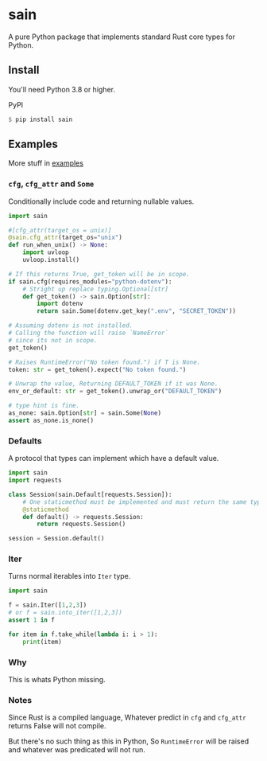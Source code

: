 # sain
A pure Python package that implements standard Rust core types for Python.


## Install
You'll need Python 3.8 or higher.

PyPI
```rs
$ pip install sain
```

## Examples
More stuff in [examples](https://github.com/nxtlo/sain/tree/master/examples)

### `cfg`, `cfg_attr` and `Some`
Conditionally include code and returning nullable values.

```py
import sain

#[cfg_attr(target_os = unix)]
@sain.cfg_attr(target_os="unix")
def run_when_unix() -> None:
    import uvloop
    uvloop.install()

# If this returns True, get_token will be in scope.
if sain.cfg(requires_modules="python-dotenv"):
    # Stright up replace typing.Optional[str]
    def get_token() -> sain.Option[str]:
        import dotenv
        return sain.Some(dotenv.get_key(".env", "SECRET_TOKEN"))

# Assuming dotenv is not installed.
# Calling the function will raise `NameError`
# since its not in scope.
get_token()

# Raises RuntimeError("No token found.") if T is None.
token: str = get_token().expect("No token found.")

# Unwrap the value, Returning DEFAULT_TOKEN if it was None.
env_or_default: str = get_token().unwrap_or("DEFAULT_TOKEN")

# type hint is fine.
as_none: sain.Option[str] = sain.Some(None)
assert as_none.is_none()
```

### Defaults
A protocol that types can implement which have a default value.

```py
import sain
import requests

class Session(sain.Default[requests.Session]):
    # One staticmethod must be implemented and must return the same type.
    @staticmethod
    def default() -> requests.Session:
        return requests.Session()

session = Session.default()
```

### Iter
Turns normal iterables into `Iter` type.

```py
import sain

f = sain.Iter([1,2,3])
# or f = sain.into_iter([1,2,3])
assert 1 in f

for item in f.take_while(lambda i: i > 1):
    print(item)
```

### Why
This is whats Python missing.

### Notes
Since Rust is a compiled language, Whatever predict in `cfg` and `cfg_attr` returns False will not compile.

But there's no such thing as this in Python, So `RuntimeError` will be raised and whatever was predicated will not run.
